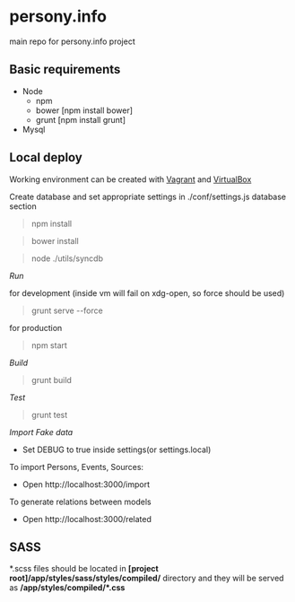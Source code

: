 persony.info
============

main repo for persony.info project

Basic requirements
------------------

* Node
    * npm
    * bower [npm install bower]
    * grunt [npm install grunt]
* Mysql

Local deploy
------------

Working environment can be created with [Vagrant](http://www.vagrantup.com/) and [VirtualBox](https://www.virtualbox.org/)

Create database and set appropriate settings in ./conf/settings.js database section


> npm install

> bower install

> node ./utils/syncdb


*Run*

for development (inside vm will fail on xdg-open, so force should be used)
> grunt serve --force

for production
> npm start

*Build*

> grunt build

*Test*

> grunt test


*Import Fake data*

- Set DEBUG to true inside settings(or settings.local)

To import Persons, Events, Sources:

- Open http://localhost:3000/import

To generate relations between models

- Open http://localhost:3000/related


SASS
-----

*.scss files should be located in **[project root]/app/styles/sass/styles/compiled/** directory
and they will be served as **/app/styles/compiled/\*.css**